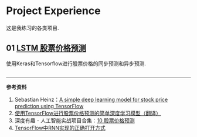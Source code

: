 # Project Experience

这是我练习的各类项目.

## 01 [LSTM 股票价格预测](./Lstm_stocks_prediction)

使用Keras和Tensorflow进行股票价格的同步预测和异步预测.



## 







-----

**参考资料**

1. Sebastian Heinz：[A simple deep learning model for stock price prediction using TensorFlow](<https://medium.com/mlreview/a-simple-deep-learning-model-for-stock-price-prediction-using-tensorflow-30505541d877>)
2. [使用TensorFlow进行股票价格预测的简单深度学习模型（翻译）](<https://blog.csdn.net/yu444/article/details/86563786>)
3. 深度有趣 - 人工智能实战项目合集：[10 股票价格预测](<https://github.com/Honlan/DeepInterests>)
4. [TensorFlow中RNN实现的正确打开方式](https://zhuanlan.zhihu.com/p/28196873)